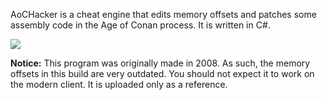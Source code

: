 AoCHacker is a cheat engine that edits memory offsets and patches some assembly code in the Age of Conan process.  It is written in C#.

<img src='http://i.imgur.com/3errcIX.png' />

<b>Notice:</b> This program was originally made in 2008.  As such, the memory offsets in this build are very outdated.  You should not expect it to work on the modern client.  It is uploaded only as a reference.